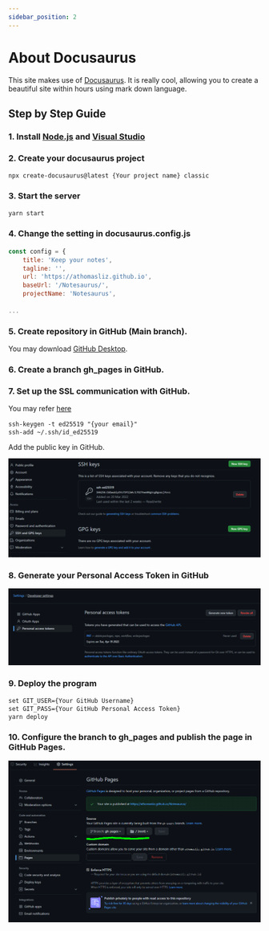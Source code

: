 ```yaml
---
sidebar_position: 2
---
```


# About Docusaurus

This site makes use of [Docusaurus](https://docusaurus.io/). It is really cool, allowing you to create a beautiful site within hours using mark down language. 

## Step by Step Guide

### 1. Install [Node.js](https://nodejs.org/en/download/) and [Visual Studio](https://visualstudio.microsoft.com/)

### 2. Create your docusaurus project
    
```
npx create-docusaurus@latest {Your project name} classic
```

### 3. Start the server

```
yarn start
```

### 4. Change the setting in docusaurus.config.js

```jsx title="docusaurus.config.js"    
const config = {
    title: 'Keep your notes',
    tagline: '',
    url: 'https://athomasliz.github.io',
    baseUrl: '/Notesaurus/',
    projectName: 'Notesaurus', 

...
```

### 5. Create repository in GitHub (Main branch). 

You may download [GitHub Desktop](https://desktop.github.com/).

### 6. Create a branch gh_pages in GitHub. 

### 7. Set up the SSL communication with GitHub. 

You may refer [here](https://docs.github.com/en/authentication/connecting-to-github-with-ssh/generating-a-new-ssh-key-and-adding-it-to-the-ssh-agent)

```
ssh-keygen -t ed25519 "{your email}"
ssh-add ~/.ssh/id_ed25519
```

Add the public key in GitHub.
   
![GitHub Add public key](/img/github/github-setup-public-key.PNG)

### 8. Generate your Personal Access Token in GitHub

![GitHub Personal Access Token](/img/github/github-personal-access-token.PNG)

### 9. Deploy the program

```
set GIT_USER={Your GitHub Username}
set GIT_PASS={Your GitHub Personal Access Token}
yarn deploy
```

### 10. Configure the branch to gh_pages and publish the page in GitHub Pages.

![GitHub Pages Configuration](/img/github/github-pages-configuration.PNG)
